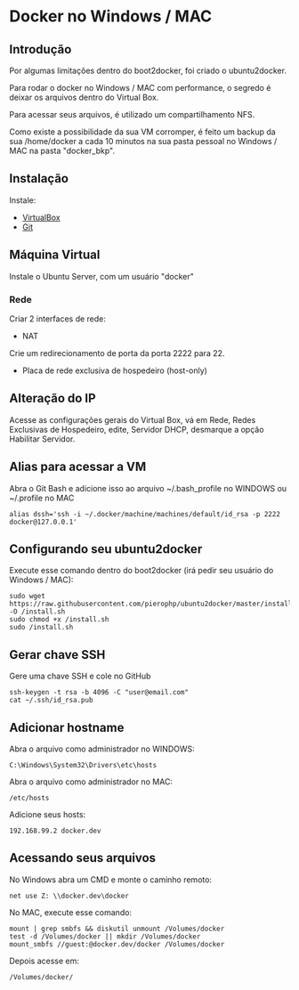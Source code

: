 # Docker no Windows / MAC

## Introdução

Por algumas limitações dentro do boot2docker, foi criado o ubuntu2docker.

Para rodar o docker no Windows / MAC com performance, o segredo é deixar os arquivos dentro do Virtual Box.

Para acessar seus arquivos, é utilizado um compartilhamento NFS.

Como existe a possibilidade da sua VM corromper, é feito um backup da sua /home/docker a cada 10 minutos na sua pasta pessoal no Windows / MAC na pasta "docker_bkp".

## Instalação

Instale:
- <a href="https://www.virtualbox.org/" target="_blank">VirtualBox</a>
- <a href="https://git-scm.com/" target="_blank">Git</a>

## Máquina Virtual
Instale o Ubuntu Server, com um usuário "docker"

### Rede

Criar 2 interfaces de rede:

- NAT

Crie um redirecionamento de porta da porta 2222 para 22.

- Placa de rede exclusiva de hospedeiro (host-only)

## Alteração do IP
Acesse as configurações gerais do Virtual Box, vá em Rede, Redes Exclusivas de Hospedeiro, edite, Servidor DHCP, desmarque a opção Habilitar Servidor.

## Alias para acessar a VM

Abra o Git Bash e adicione isso ao arquivo ~/.bash_profile no WINDOWS ou ~/.profile no MAC
```
alias dssh='ssh -i ~/.docker/machine/machines/default/id_rsa -p 2222 docker@127.0.0.1'
```

## Configurando seu ubuntu2docker
Execute esse comando dentro do boot2docker (irá pedir seu usuário do Windows / MAC):
```
sudo wget https://raw.githubusercontent.com/pierophp/ubuntu2docker/master/install.sh -O /install.sh
sudo chmod +x /install.sh
sudo /install.sh
```

## Gerar chave SSH
Gere uma chave SSH e cole no GitHub
```
ssh-keygen -t rsa -b 4096 -C "user@email.com"
cat ~/.ssh/id_rsa.pub
```

## Adicionar hostname

Abra o arquivo como administrador no WINDOWS:
```
C:\Windows\System32\Drivers\etc\hosts
```

Abra o arquivo como administrador no MAC:
```
/etc/hosts
```

Adicione seus hosts:
```
192.168.99.2 docker.dev
```
## Acessando seus arquivos

No Windows abra um CMD e monte o caminho remoto:
```
net use Z: \\docker.dev\docker
```
No MAC, execute esse comando:
```
mount | grep smbfs && diskutil unmount /Volumes/docker
test -d /Volumes/docker || mkdir /Volumes/docker
mount_smbfs //guest:@docker.dev/docker /Volumes/docker
```

Depois acesse em:
```
/Volumes/docker/
```
